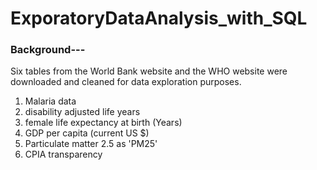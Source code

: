 # ExporatoryDataAnalysis_with_SQL

### Background---

Six tables from the World Bank website and the WHO website were downloaded and cleaned  for data exploration purposes.
 
1. Malaria data
2. disability adjusted life years 
3. female life expectancy at birth (Years)
4. GDP per capita (current US $)
5. Particulate matter 2.5 as 'PM25'
6. CPIA transparency





 